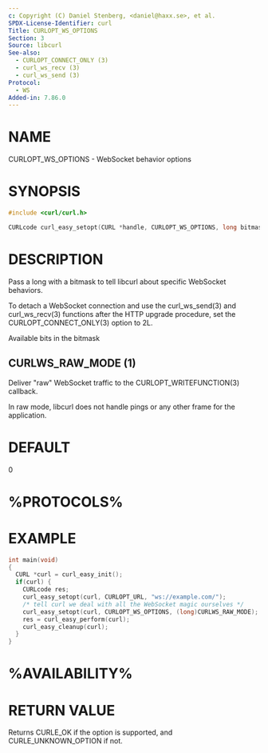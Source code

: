 ```yaml
---
c: Copyright (C) Daniel Stenberg, <daniel@haxx.se>, et al.
SPDX-License-Identifier: curl
Title: CURLOPT_WS_OPTIONS
Section: 3
Source: libcurl
See-also:
  - CURLOPT_CONNECT_ONLY (3)
  - curl_ws_recv (3)
  - curl_ws_send (3)
Protocol:
  - WS
Added-in: 7.86.0
---
```


# NAME

CURLOPT_WS_OPTIONS - WebSocket behavior options

# SYNOPSIS

~~~c
#include <curl/curl.h>

CURLcode curl_easy_setopt(CURL *handle, CURLOPT_WS_OPTIONS, long bitmask);
~~~

# DESCRIPTION

Pass a long with a bitmask to tell libcurl about specific WebSocket
behaviors.

To detach a WebSocket connection and use the curl_ws_send(3) and
curl_ws_recv(3) functions after the HTTP upgrade procedure, set the
CURLOPT_CONNECT_ONLY(3) option to 2L.

Available bits in the bitmask

## CURLWS_RAW_MODE (1)

Deliver "raw" WebSocket traffic to the CURLOPT_WRITEFUNCTION(3)
callback.

In raw mode, libcurl does not handle pings or any other frame for the
application.

# DEFAULT

0

# %PROTOCOLS%

# EXAMPLE

~~~c
int main(void)
{
  CURL *curl = curl_easy_init();
  if(curl) {
    CURLcode res;
    curl_easy_setopt(curl, CURLOPT_URL, "ws://example.com/");
    /* tell curl we deal with all the WebSocket magic ourselves */
    curl_easy_setopt(curl, CURLOPT_WS_OPTIONS, (long)CURLWS_RAW_MODE);
    res = curl_easy_perform(curl);
    curl_easy_cleanup(curl);
  }
}
~~~

# %AVAILABILITY%

# RETURN VALUE

Returns CURLE_OK if the option is supported, and CURLE_UNKNOWN_OPTION if not.
